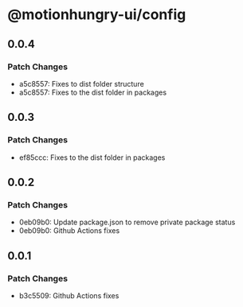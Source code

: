 # @motionhungry-ui/config

## 0.0.4

### Patch Changes

- a5c8557: Fixes to dist folder structure
- a5c8557: Fixes to the dist folder in packages

## 0.0.3

### Patch Changes

- ef85ccc: Fixes to the dist folder in packages

## 0.0.2

### Patch Changes

- 0eb09b0: Update package.json to remove private package status
- 0eb09b0: Github Actions fixes

## 0.0.1

### Patch Changes

- b3c5509: Github Actions fixes
